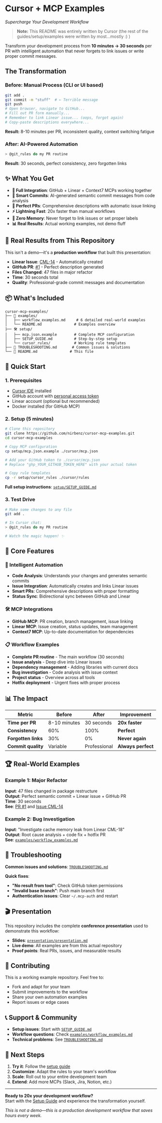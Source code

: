 # Cursor + MCP Examples
*Supercharge Your Development Workflow*

> **Note:** This README was entirely written by Cursor (the rest of the guides/setup/examples were written by most...mostly :) )

Transform your development process from **10 minutes → 30 seconds** per PR with intelligent automation that never forgets to link issues or write proper commit messages.

## The Transformation

### Before: Manual Process (CLI or UI based)
```bash
git add .
git commit -m "stuff"  # ← Terrible message
git push
# Open browser, navigate to GitHub...
# Fill out PR form manually...
# Remember to link Linear issue... (oops, forgot again)
# Copy-paste descriptions everywhere...
```
**Result:** 8-10 minutes per PR, inconsistent quality, context switching fatigue

### After: AI-Powered Automation
```bash
> @git_rules do my PR routine
```
**Result:** 30 seconds, perfect consistency, zero forgotten links

## ✨ What You Get

- **🔗 Full Integration**: GitHub + Linear + Context7 MCPs working together
- **📝 Smart Commits**: AI-generated semantic commit messages from code analysis
- **🎯 Perfect PRs**: Comprehensive descriptions with automatic issue linking
- **⚡ Lightning Fast**: 20x faster than manual workflows
- **🤖 Zero Memory**: Never forget to link issues or set proper labels
- **📊 Real Results**: Actual working examples, not demo fluff

## 🎯 Real Results from This Repository

This isn't a demo—it's a **production workflow** that built this presentation:

- **Linear Issue**: [CML-14](https://linear.app/yourteam/issue/CML-14) - Automatically created
- **GitHub PR**: [#1](https://github.com/yourusername/cursor-mcp-examples/pull/1) - Perfect description generated
- **Files Changed**: 47 files in major refactor
- **Time**: 30 seconds total
- **Quality**: Professional-grade commit messages and documentation

## 📦 What's Included

```
cursor-mcp-examples/
├── 📖 examples/
│   ├── workflow_examples.md     # 6 detailed real-world examples
│   └── README.md               # Examples overview
├── 🛠️ setup/
│   ├── mcp.json.example        # Complete MCP configuration
│   ├── SETUP_GUIDE.md          # Step-by-step setup
│   └── cursor_rules/           # Working rule templates
├── 🔧 TROUBLESHOOTING.md       # Common issues & solutions
└── 🚀 README.md               # This file
```

## 🚀 Quick Start

### 1. Prerequisites
- [Cursor IDE](https://cursor.sh/) installed
- GitHub account with [personal access token](https://github.com/settings/tokens)
- Linear account (optional but recommended)
- Docker installed (for GitHub MCP)

### 2. Setup (5 minutes)
```bash
# Clone this repository
git clone https://github.com/nirbenz/cursor-mcp-examples.git
cd cursor-mcp-examples

# Copy MCP configuration
cp setup/mcp.json.example ./cursor/mcp.json

# Add your GitHub token to ./cursor/mcp.json
# Replace "ghp_YOUR_GITHUB_TOKEN_HERE" with your actual token

# Copy rule templates
cp -r setup/cursor_rules ./cursor/rules
```

**Full setup instructions**: [`setup/SETUP_GUIDE.md`](setup/SETUP_GUIDE.md)

### 3. Test Drive
```bash
# Make some changes to any file
git add .

# In Cursor chat:
> @git_rules do my PR routine

# Watch the magic happen! ✨
```

## 🎯 Core Features

### 🤖 Intelligent Automation
- **Code Analysis**: Understands your changes and generates semantic commits
- **Issue Integration**: Automatically creates and links Linear issues
- **Smart PRs**: Comprehensive descriptions with proper formatting
- **Status Sync**: Bidirectional sync between GitHub and Linear

### 🛠️ MCP Integrations
- **GitHub MCP**: PR creation, branch management, issue linking
- **Linear MCP**: Issue creation, status updates, team management
- **Context7 MCP**: Up-to-date documentation for dependencies

### 📋 Workflow Examples
- **Complete PR routine** - The main workflow (30 seconds)
- **Issue analysis** - Deep dive into Linear issues
- **Dependency management** - Adding libraries with current docs
- **Bug investigation** - Code analysis with issue context
- **Project status** - Overview across all tools
- **Hotfix deployment** - Urgent fixes with proper process

## 📊 The Impact

| Metric              | Before       | After        | Improvement        |
| ------------------- | ------------ | ------------ | ------------------ |
| **Time per PR**     | 8-10 minutes | 30 seconds   | **20x faster**     |
| **Consistency**     | 60%          | 100%         | **Perfect**        |
| **Forgotten links** | 30%          | 0%           | **Never again**    |
| **Commit quality**  | Variable     | Professional | **Always perfect** |

## 🏆 Real-World Examples

### Example 1: Major Refactor
**Input**: 47 files changed in package restructure  
**Output**: Perfect semantic commit + Linear issue + GitHub PR  
**Time**: 30 seconds  
**See**: [PR #1](https://github.com/yourusername/cursor-mcp-examples/pull/1) and [Issue CML-14](https://linear.app/yourteam/issue/CML-14)

### Example 2: Bug Investigation
**Input**: "Investigate cache memory leak from Linear CML-18"  
**Output**: Root cause analysis + code fix + hotfix PR  
**See**: [`examples/workflow_examples.md`](examples/workflow_examples.md)

## 🔧 Troubleshooting

**Common issues and solutions**: [`TROUBLESHOOTING.md`](TROUBLESHOOTING.md)

**Quick fixes**:
- **"No result from tool"**: Check GitHub token permissions
- **"Invalid base branch"**: Push main branch first
- **Authentication issues**: Clear `~/.mcp-auth` and restart

## 🎬 Presentation

This repository includes the complete **conference presentation** used to demonstrate this workflow:
- **Slides**: [`presentation/presentation.md`](presentation/presentation.md)
- **Live demo**: All examples are from this actual repository
- **Proof points**: Real PRs, issues, and measurable results

## 🤝 Contributing

This is a working example repository. Feel free to:
- Fork and adapt for your team
- Submit improvements to the workflow
- Share your own automation examples
- Report issues or edge cases

## 📞 Support & Community

- **Setup issues**: Start with [`SETUP_GUIDE.md`](setup/SETUP_GUIDE.md)
- **Workflow questions**: Check [`examples/workflow_examples.md`](examples/workflow_examples.md)
- **Technical problems**: See [`TROUBLESHOOTING.md`](TROUBLESHOOTING.md)

## 🎯 Next Steps

1. **Try it**: Follow the [setup guide](setup/SETUP_GUIDE.md)
2. **Customize**: Adapt the rules to your team's workflow
3. **Scale**: Roll out to your entire development team
4. **Extend**: Add more MCPs (Slack, Jira, Notion, etc.)

---

**Ready to 20x your development workflow?**  
Start with the [Setup Guide](setup/SETUP_GUIDE.md) and experience the transformation yourself.

*This is not a demo—this is a production development workflow that saves hours every week.*
